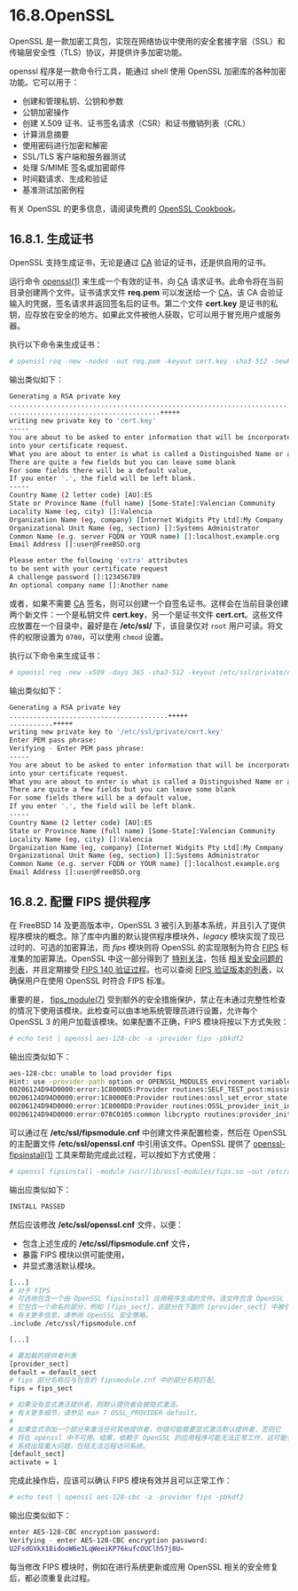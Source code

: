 # 16.8.OpenSSL

OpenSSL 是一款加密工具包，实现在网络协议中使用的安全套接字层（SSL）和传输层安全性（TLS）协议，并提供许多加密功能。

openssl 程序是一款命令行工具，能通过 shell 使用 OpenSSL 加密库的各种加密功能。它可以用于：

* 创建和管理私钥、公钥和参数
* 公钥加密操作
* 创建 X.509 证书、证书签名请求（CSR）和证书撤销列表（CRL）
* 计算消息摘要
* 使用密码进行加密和解密
* SSL/TLS 客户端和服务器测试
* 处理 S/MIME 签名或加密邮件
* 时间戳请求、生成和验证
* 基准测试加密例程

有关 OpenSSL 的更多信息，请阅读免费的 [OpenSSL Cookbook](https://www.feistyduck.com/books/openssl-cookbook/)。

## 16.8.1. 生成证书

OpenSSL 支持生成证书，无论是通过 [CA](https://en.wikipedia.org/wiki/Certificate_authority) 验证的证书，还是供自用的证书。

运行命令 [openssl(1)](https://man.freebsd.org/cgi/man.cgi?query=openssl&sektion=1&format=html) 来生成一个有效的证书，向 [CA](https://en.wikipedia.org/wiki/Certificate_authority) 请求证书。此命令将在当前目录创建两个文件。证书请求文件 **req.pem** 可以发送给一个 [CA](https://en.wikipedia.org/wiki/Certificate_authority)，该 CA 会验证输入的凭据，签名请求并返回签名后的证书。第二个文件 **cert.key** 是证书的私钥，应存放在安全的地方。如果此文件被他人获取，它可以用于冒充用户或服务器。

执行以下命令来生成证书：

```sh
# openssl req -new -nodes -out req.pem -keyout cert.key -sha3-512 -newkey rsa:4096
```

输出类似如下：

```sh
Generating a RSA private key
..................................................................................................................................+++++
......................................+++++
writing new private key to 'cert.key'
-----
You are about to be asked to enter information that will be incorporated
into your certificate request.
What you are about to enter is what is called a Distinguished Name or a DN.
There are quite a few fields but you can leave some blank
For some fields there will be a default value,
If you enter '.', the field will be left blank.
-----
Country Name (2 letter code) [AU]:ES
State or Province Name (full name) [Some-State]:Valencian Community
Locality Name (eg, city) []:Valencia
Organization Name (eg, company) [Internet Widgits Pty Ltd]:My Company
Organizational Unit Name (eg, section) []:Systems Administrator
Common Name (e.g. server FQDN or YOUR name) []:localhost.example.org
Email Address []:user@FreeBSD.org

Please enter the following 'extra' attributes
to be sent with your certificate request
A challenge password []:123456789
An optional company name []:Another name
```

或者，如果不需要 [CA](https://en.wikipedia.org/wiki/Certificate_authority) 签名，则可以创建一个自签名证书。这样会在当前目录创建两个新文件：一个是私钥文件 **cert.key**，另一个是证书文件 **cert.crt**。这些文件应放置在一个目录中，最好是在 **/etc/ssl/** 下，该目录仅对 `root` 用户可读。将文件的权限设置为 `0700`，可以使用 `chmod` 设置。

执行以下命令来生成证书：

```sh
# openssl req -new -x509 -days 365 -sha3-512 -keyout /etc/ssl/private/cert.key -out /etc/ssl/certs/cert.crt
```

输出类似如下：

```sh
Generating a RSA private key
........................................+++++
...........+++++
writing new private key to '/etc/ssl/private/cert.key'
Enter PEM pass phrase:
Verifying - Enter PEM pass phrase:
-----
You are about to be asked to enter information that will be incorporated
into your certificate request.
What you are about to enter is what is called a Distinguished Name or a DN.
There are quite a few fields but you can leave some blank
For some fields there will be a default value,
If you enter '.', the field will be left blank.
-----
Country Name (2 letter code) [AU]:ES
State or Province Name (full name) [Some-State]:Valencian Community
Locality Name (eg, city) []:Valencia
Organization Name (eg, company) [Internet Widgits Pty Ltd]:My Company
Organizational Unit Name (eg, section) []:Systems Administrator
Common Name (e.g. server FQDN or YOUR name) []:localhost.example.org
Email Address []:user@FreeBSD.org
```

## 16.8.2. 配置 FIPS 提供程序

在 FreeBSD 14 及更高版本中，OpenSSL 3 被引入到基本系统，并且引入了提供程序模块的概念。除了库中内置的默认提供程序模块外，*legacy* 模块实现了现已过时的、可选的加密算法，而 *fips* 模块则将 OpenSSL 的实现限制为符合 [FIPS](https://en.wikipedia.org/wiki/Federal_Information_Processing_Standards) 标准集的加密算法。OpenSSL 中这一部分得到了 [特别关注](https://www.openssl.org/docs/fips.html)，包括 [相关安全问题的列表](https://www.openssl.org/news/fips-cve.html)，并且定期接受 [FIPS 140 验证过程](https://github.com/openssl/openssl/blob/master/README-FIPS.md)。也可以查阅 [FIPS 验证版本的列表](https://www.openssl.org/source/)，以确保用户在使用 OpenSSL 时符合 FIPS 标准。

重要的是， [fips_module(7)](https://man.freebsd.org/cgi/man.cgi?query=fips_module&sektion=7&format=html) 受到额外的安全措施保护，禁止在未通过完整性检查的情况下使用该模块。此检查可以由本地系统管理员进行设置，允许每个 OpenSSL 3 的用户加载该模块。如果配置不正确，FIPS 模块将按以下方式失败：

```sh
# echo test | openssl aes-128-cbc -a -provider fips -pbkdf2
```

输出应类似如下：

```sh
aes-128-cbc: unable to load provider fips
Hint: use -provider-path option or OPENSSL_MODULES environment variable.
00206124D94D0000:error:1C8000D5:Provider routines:SELF_TEST_post:missing config data:crypto/openssl/providers/fips/self_test.c:275:
00206124D94D0000:error:1C8000E0:Provider routines:ossl_set_error_state:fips module entering error state:crypto/openssl/providers/fips/self_test.c:373:
00206124D94D0000:error:1C8000D8:Provider routines:OSSL_provider_init_int:self test post failure:crypto/openssl/providers/fips/fipsprov.c:707:
00206124D94D0000:error:078C0105:common libcrypto routines:provider_init:init fail:crypto/openssl/crypto/provider_core.c:932:name=fips
```

可以通过在 **/etc/ssl/fipsmodule.cnf** 中创建文件来配置检查，然后在 OpenSSL 的主配置文件 **/etc/ssl/openssl.cnf** 中引用该文件。OpenSSL 提供了 [openssl-fipsinstall(1)](https://man.freebsd.org/cgi/man.cgi?query=openssl-fipsinstall&sektion=1&format=html) 工具来帮助完成此过程，可以按如下方式使用：

```sh
# openssl fipsinstall -module /usr/lib/ossl-modules/fips.so -out /etc/ssl/fipsmodule.cnf
```

输出应类似如下：

```sh
INSTALL PASSED
```

然后应该修改 **/etc/ssl/openssl.cnf** 文件，以便：

* 包含上述生成的 **/etc/ssl/fipsmodule.cnf** 文件，
* 暴露 FIPS 模块以供可能使用，
* 并显式激活默认模块。

```sh
[...]
# 对于 FIPS
# 可选地包含一个由 OpenSSL fipsinstall 应用程序生成的文件。该文件包含 OpenSSL fips 提供者所需的配置数据。
# 它包含一个命名的部分，例如 [fips_sect]，该部分在下面的 [provider_sect] 中被引用。
# 有关更多信息，请参阅 OpenSSL 安全策略。
.include /etc/ssl/fipsmodule.cnf

[...]

# 要加载的提供者列表
[provider_sect]
default = default_sect
# fips 部分名称应与包含的 fipsmodule.cnf 中的部分名称匹配。
fips = fips_sect

# 如果没有显式激活提供者，则默认提供者会被隐式激活。
# 有关更多细节，请参见 man 7 OSSL_PROVIDER-default。
#
# 如果显式添加一个部分来激活任何其他提供者，你很可能需要显式激活默认提供者，否则它
# 将在 openssl 中不可用。结果，依赖于 OpenSSL 的应用程序可能无法正常工作，这可能会导致
# 系统出现重大问题，包括无法远程访问系统。
[default_sect]
activate = 1
```

完成此操作后，应该可以确认 FIPS 模块有效并且可以正常工作：

```sh
# echo test | openssl aes-128-cbc -a -provider fips -pbkdf2
```

输出应类似如下：

```sh
enter AES-128-CBC encryption password:
Verifying - enter AES-128-CBC encryption password:
U2FsdGVkX18idooW6e3LqWeeiKP76kufcOUClh57j8U=
```

每当修改 FIPS 模块时，例如在进行系统更新或应用 OpenSSL 相关的安全修复后，都必须重复此过程。
